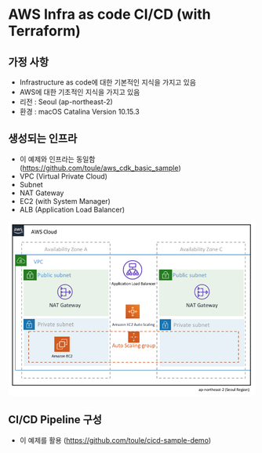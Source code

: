 # AWS Infra as code CI/CD (with Terraform)



## 가정 사항

- Infrastructure as code에 대한 기본적인 지식을 가지고 있음
- AWS에 대한 기초적인 지식을 가지고 있음
- 리전 : Seoul (ap-northeast-2)
- 환경 : macOS Catalina Version 10.15.3



## 생성되는 인프라

- 이 예제와 인프라는 동일함 (https://github.com/toule/aws_cdk_basic_sample)
- VPC (Virtual Private Cloud)
- Subnet
- NAT Gateway
- EC2 (with System Manager)
- ALB (Application Load Balancer)

![arch](./images/arch.png)



## CI/CD Pipeline 구성

- 이 예제를 활용 (https://github.com/toule/cicd-sample-demo)




